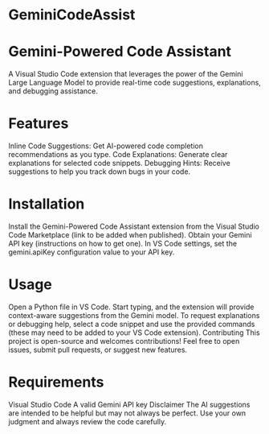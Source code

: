 # GeminiCodeAssist

# Gemini-Powered Code Assistant
A Visual Studio Code extension that leverages the power of the Gemini Large Language Model to provide real-time code suggestions, explanations, and debugging assistance.

# Features
Inline Code Suggestions: Get AI-powered code completion recommendations as you type.
Code Explanations: Generate clear explanations for selected code snippets.
Debugging Hints: Receive suggestions to help you track down bugs in your code.

# Installation
Install the Gemini-Powered Code Assistant extension from the Visual Studio Code Marketplace (link to be added when published).
Obtain your Gemini API key (instructions on how to get one).
In VS Code settings, set the gemini.apiKey configuration value to your API key.

# Usage
Open a Python file in VS Code.
Start typing, and the extension will provide context-aware suggestions from the Gemini model.
To request explanations or debugging help, select a code snippet and use the provided commands (these may need to be added to your VS Code extension).
Contributing
This project is open-source and welcomes contributions! Feel free to open issues, submit pull requests, or suggest new features.

# Requirements
Visual Studio Code
A valid Gemini API key
Disclaimer
The AI suggestions are intended to be helpful but may not always be perfect. Use your own judgment and always review the code carefully.
